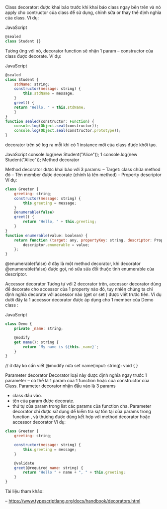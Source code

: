 Class decorator: được khai báo trước khi khai báo class ngay bên trên và nó apply cho contructor của class để sử dụng, chỉnh sửa or thay thế định nghĩa của class.
Ví dụ:

JavaScript
```javascript
@sealed
class Student {}
```
Tương ứng với nó, decorator function sẽ nhận 1 param – constructor của class được decorate. Ví dụ:

JavaScript
```javascript
@sealed
class Student {
    stdName: string;
    constructor(message: string) {
        this.stdName = message;
    }
    greet() {
    return "Hello, " + this.stdName;
    }
}
function sealed(constructor: Function) {
    console.log(Object.seal(constructor));
    console.log(Object.seal(constructor.prototype));
}
```

decorator trên sẽ log ra mỗi khi có 1 instance mới của class được khởi tạo.

JavaScript
console.log(new Student("Alice"));
1
console.log(new Student("Alice"));
Method decorator

Method decorator được khai báo với 3 params:
– Target: class chứa method đó
– Tên member được decorate (chính là tên method)
– Property descriptor
Ví dụ:
```javascript
class Greeter {
    greeting: string;
    constructor(message: string) {
        this.greeting = message;
    }
    @enumerable(false)
    greet() {
        return "Hello, " + this.greeting;
    }
}
function enumerable(value: boolean) {
    return function (target: any, propertyKey: string, descriptor: PropertyDescriptor) {
        descriptor.enumerable = value;
    };
}
```
 

@enumerable(false) ở đây là một method decorator, khi decorator @enumerable(false) được gọi, nó sữa sửa đổi thuộc tính enumerable của descriptor.

Accessor decorator
Tương tự với 2 decorator trên, accessor decorator dùng để decorate cho accessor của 1 property nào đó, tuy nhiên chúng ta chỉ định nghĩa decorate với accessor nào (get or set ) được viết trước tiên.
Ví dụ dưới đây là 1 accessor decorator được áp dụng cho 1 member của Demo class :

JavaScript
```javascript
class Demo {
    private _name: string;

    @modify
    get name(): string {
        return `My name is ${this._name}`;
    }
}
```

// ở đây ko cần viết @modify nữa
set name(input: string): void {
}

Parameter decorator
Decorator loại này được định nghĩa ngay trước 1 parameter – có thể là 1 param của 1 function hoặc của constructor của Class.
Parameter decorator nhận đầu vào là 3 params
* class đầu vào.
* tên của param được decorate.
* thứ tự của param trong list các params của function cha.
Parameter decorator chỉ được sử dụng để kiểm tra sự tồn tại của params trong function , và thường được dùng kết hợp với method decorator hoặc accessor decorator
Ví dụ:
```javascript
class Greeter {
    greeting: string;

    constructor(message: string) {
        this.greeting = message;
    }

    @validate
    greet(@required name: string) {
        return "Hello " + name + ", " + this.greeting;
    }
}

```

Tài liệu tham khảo:

– https://www.typescriptlang.org/docs/handbook/decorators.html

